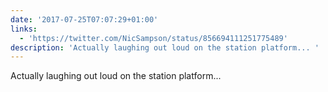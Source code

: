 ```yaml
---
date: '2017-07-25T07:07:29+01:00'
links:
  - 'https://twitter.com/NicSampson/status/856694111251775489'
description: 'Actually laughing out loud on the station platform... '
---
```

Actually laughing out loud on the station platform... 
